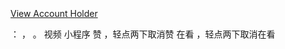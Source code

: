 ![]()

##

[View Account
Holder](/mp/waverifyinfo?action=get&appid=wxe81d6c9b171fded6&scene=#wechat_redirect)

： ， 。 视频 小程序 赞 ，轻点两下取消赞 在看 ，轻点两下取消在看

